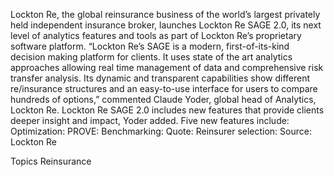 Lockton Re, the global reinsurance business of the world’s largest privately held independent insurance broker, launches Lockton Re SAGE 2.0, its next level of analytics features and tools as part of Lockton Re’s proprietary software platform.
“Lockton Re’s SAGE is a modern, first-of-its-kind decision making platform for clients. It uses state of the art analytics approaches allowing real time management of data and comprehensive risk transfer analysis. Its dynamic and transparent capabilities show different re/insurance structures and an easy-to-use interface for users to compare hundreds of options,” commented Claude Yoder, global head of Analytics, Lockton Re.
Lockton Re SAGE 2.0 includes new features that provide clients deeper insight and impact, Yoder added.
Five new features include:
Optimization:
PROVE:
Benchmarking:
Quote:
Reinsurer selection:
Source: Lockton Re

Topics
Reinsurance
